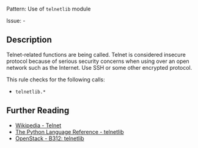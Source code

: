 Pattern: Use of `telnetlib` module

Issue: -

## Description

Telnet-related functions are being called. Telnet is considered insecure protocol because of serious security concerns when using over an open network such as the Internet. Use SSH or some other encrypted protocol.

This rule checks for the following calls:

  - `telnetlib.*`

## Further Reading

* [Wikipedia - Telnet](https://en.wikipedia.org/wiki/Telnet#Security)
* [The Python Language Reference - telnetlib](https://docs.python.org/2/library/telnetlib.html)
* [OpenStack - B312: telnetlib](https://docs.openstack.org/developer/bandit/api/bandit.blacklists.html#b312-telnetlib)
